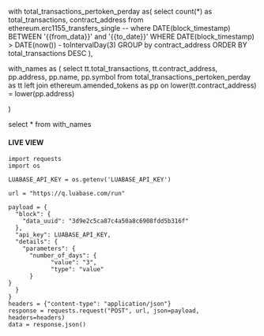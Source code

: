 with total_transactions_pertoken_perday as(
  select count(*) as total_transactions,
  contract_address
  from ethereum.erc1155_transfers_single
  -- where DATE(block_timestamp) BETWEEN '{{from_data}}' and '{{to_date}}'
  WHERE 
    DATE(block_timestamp) > DATE(now()) - toIntervalDay(3)
  GROUP by
    contract_address
  ORDER BY total_transactions DESC
),

with_names as (
  select tt.total_transactions, tt.contract_address, pp.address, pp.name, pp.symbol from total_transactions_pertoken_perday as tt
  left join
  ethereum.amended_tokens as pp
  on lower(tt.contract_address) = lower(pp.address)

)

select * from with_names


#### LIVE VIEW

```
import requests
import os

LUABASE_API_KEY = os.getenv('LUABASE_API_KEY')

url = "https://q.luabase.com/run"

payload = {
  "block": {
    "data_uuid": "3d9e2c5ca87c4a50a8c6908fdd5b316f"
  },
  "api_key": LUABASE_API_KEY,
  "details": {
    "parameters": {
      "number_of_days": {
            "value": "3",
            "type": "value"
      }
}
  }
}
headers = {"content-type": "application/json"}
response = requests.request("POST", url, json=payload, headers=headers)
data = response.json() 


```